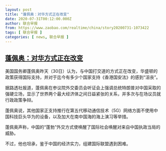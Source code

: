 ```yaml
---
layout: post
title: "蓬佩奥：对华方式正在改变"
date: 2020-07-31T00:12:00.000Z
author: 联合早报
from: https://www.zaobao.com/realtime/china/story20200731-1073422
tags: [ 联合早报 ]
categories: [ news, 联合早报 ]
---
```

<!--1596154320000-->
[蓬佩奥：对华方式正在改变](https://www.zaobao.com/realtime/china/story20200731-1073422)
------

<div>
<p>美国国务卿蓬佩奥昨天（30日）认为，与中国打交道的方式正在改变，华盛顿的政策获得国际支持，并对于迄今有多少个国家支持《香港国安法》的感到“沮丧”。</p><p>据路透社报道，蓬佩奥在参议院外交委员会听证会上强调总统特朗普对中国采取的强硬立场，显示了世界两个最大经济体之间日益紧张的关系，并多次与在场议员就行政政策争辩。</p><p>蓬佩奥说，其他国家正支持推行在第五代移动通信技术（5G）网络方面不使用中国科技巨头华为的设备，以及加大在南中国海的海上演习等举措。</p><section id="imu"><div id="dfp-ad-imu1-wrapper" class="dfp-tag-wrapper"><div id="dfp-ad-imu1" class="dfp-tag-wrapper"></div></div></section><p>蓬佩奥声称，中国的“蓬勃”外交方式使唤醒了国际社会唤醒对来自中国执政当局的威胁。</p><p>不过，他也坦承，鉴于中国的经济实力，组建国际联盟遇到困难。<br></p><div id="innity-in-post"></div><div id="dfp-ad-midarticlespecial-wrapper" class="dfp-tag-wrapper"><div id="dfp-ad-midarticlespecial" class="dfp-tag-wrapper"></div></div>
</div>

